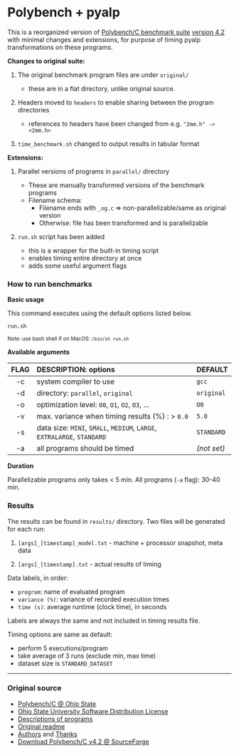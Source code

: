 # Polybench + pyalp

This is a reorganized version of [Polybench/C benchmark suite][PB] [version 4.2][4.2] 
with minimal changes and extensions, for purpose of timing pyalp transformations 
on these programs.

**Changes to original suite:**

1. The original benchmark program files are under `original/`
    - these are in a flat directory, unlike original source.
    
2. Headers moved to `headers` to enable sharing between the program directories
    - references to headers have been changed from e.g. `"2mm.h" -> <2mm.h>`

3. `time_benchmark.sh` changed to output results in tabular format

**Extensions:**

1. Parallel versions of programs in `parallel/` directory

    - These are manually transformed versions of the benchmark programs 
    - Filename schema:
        - Filename ends with `_og.c` =>  non-parallelizable/same as original version
        - Otherwise: file has been transformed and is parallelizable
        
2. `run.sh` script has been added 

    - this is a wrapper for the built-in timing script
    - enables timing entire directory at once
    - adds some useful argument flags

### How to run benchmarks

**Basic usage**

This command executes using the default options listed below.
       
```text
run.sh 
```

<small>Note: use bash shell if on MacOS: `/bin/sh run.sh`</small>

**Available arguments**


| FLAG | DESCRIPTION: options                                                    | DEFAULT     |
|:----:|:------------------------------------------------------------------------|:------------|
|  -c  | system compiler to use                                                  | `gcc`       |
|  -d  | directory:  `parallel`, `original`                                      | `original`  | 
|  -o  | optimization level: `O0`, `O1`, `O2`, `O3`, ...                         | `O0`        |
|  -v  | max. variance when timing results (%) : > `0.0`                         | `5.0`       |
|  -s  | data size: `MINI`, `SMALL`, `MEDIUM`, `LARGE`, `EXTRALARGE`, `STANDARD` | `STANDARD`  |
|  -a  | all programs should be timed                                            | _(not set)_ |

**Duration**

Parallelizable programs only takes < 5 min.  All programs (`-a` flag): 30-40 min.


### Results

The results can be found in `results/` directory. Two files will be generated for each run:

1. `[args]_[timestamp]_model.txt` - machine + processor snapshot, meta data

2. `[args]_[timestamp].txt` - actual results of timing

Data labels, in order:

- `program`: name of evaluated program
- `variance (%)`: variance of recorded execution times
- `time (s)`: average runtime (clock time), in seconds

Labels are always the same and not included in timing results file.

Timing options are same as default:

- perform 5 executions/program
- take average of 3 runs (exclude min, max time)
- dataset size is `STANDARD_DATASET`

* * *

### Original source

* [Polybench/C @ Ohio State][PB]
* [Ohio State University Software Distribution License](./LICENSE.txt)
* [Descriptions of programs](./polybench.pdf)
* [Original readme](./README)
* [Authors](./AUTHORS) and [Thanks](./THANKS)
* [Download Polybench/C v4.2 @ SourceForge][4.2]

[PB]: http://web.cse.ohio-state.edu/~pouchet.2/software/polybench/ 
[4.2]: https://sourceforge.net/projects/polybench/files/
